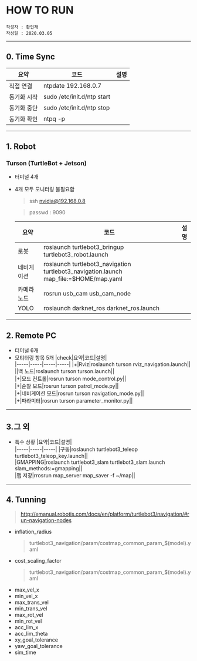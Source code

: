 #  HOW TO RUN
```
작성자 : 황인재
작성일 : 2020.03.05
```
---
## 0. Time Sync 

|요약|코드|설명|
|-----|-----|-----|      
|직접 연결|ntpdate 192.168.0.7 ||  
|동기화 시작|sudo /etc/init.d/ntp start||  
|동기화 중단|sudo /etc/init.d/ntp stop||  
|동기화 확인|ntpq -p||  
  
---
## 1. Robot
### Turson (TurtleBot + Jetson)
- 터미널 4개 
- 4개 모두 모니터링 불필요함
    >ssh nvidia@192.168.0.8 

    > passwd : 9090

    |요약|코드|설명|  
    |-----|-----|-----|
    |로봇|roslaunch turtlebot3_bringup turtlebot3_robot.launch||  
    |네비게이션|roslaunch turtlebot3_navigation turtlebot3_navigation.launch map_file:=$HOME/map.yaml||  
    |카메라 노드|rosrun usb_cam usb_cam_node||  
    |YOLO|roslaunch darknet_ros darknet_ros.launch||  



---
## 2. Remote PC
- 터미널 6개
- 모티터링 항목 5개
    |check|요약|코드|설명|  
    |-----|-----|-----|-----|
    |+|Rviz|roslaunch turson rviz_navigation.launch||  
    ||백 노드|roslaunch turson turson.launch||  
    |+|모드 컨트롤|rosrun turson mode_control.py||  
    |+|순찰 모드|rosrun turson patrol_mode.py||  
    |+|네비게이션 모드|rosrun turson navigation_mode.py||  
    |+|파라미터|rosrun turson parameter_monitor.py||  



---

## 3.그 외
- 특수 상황
    |요약|코드|설명|  
    |-----|-----|-----|
    |구동|roslaunch turtlebot3_teleop turtlebot3_teleop_key.launch||  
    |GMAPPING|roslaunch turtlebot3_slam turtlebot3_slam.launch slam_methods:=gmapping||  
    |맵 저장|rrosrun map_server map_saver -f ~/map||  
<!-- |YOLO|roslaunch darknet_ros darknet_ros.launch||   -->

---
## 4. Tunning
>http://emanual.robotis.com/docs/en/platform/turtlebot3/navigation/#run-navigation-nodes 
* inflation_radius
    >turtlebot3_navigation/param/costmap_common_param_$(model).yaml
* cost_scaling_factor
    >turtlebot3_navigation/param/costmap_common_param_$(model).yaml
* max_vel_x
* min_vel_x
* max_trans_vel
* min_trans_vel
* max_rot_vel
* min_rot_vel
* acc_lim_x
* acc_lim_theta
* xy_goal_tolerance
* yaw_goal_tolerance
* sim_time

